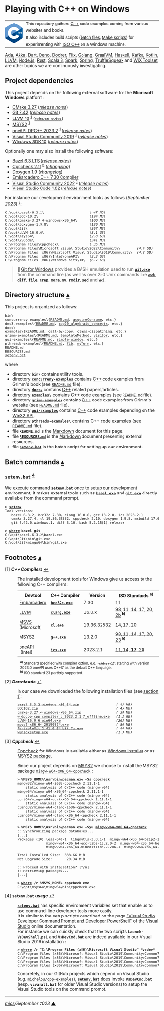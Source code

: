 # <span id="top">Playing with C++ on Windows</span>

<table style="font-family:Helvetica,Arial;line-height:1.6;">
  <tr>
  <td style="border:0;padding:0 10px 0 0;min-width:25%;"><a href="https://isocpp.org/" rel="external"><img src="docs/images/cpp_logo.png" width="100" alt="ISO C++ project"/></a></td>
  <td style="border:0;padding:0;vertical-align:text-top;">This repository gathers <a href="https://isocpp.org/" rel="external" title="ISO C++">C++</a> code examples coming from various websites and books.<br/>
  It also includes build scripts (<a href="https://en.wikibooks.org/wiki/Windows_Batch_Scripting" rel="external">batch files</a>, <a href="https://makefiletutorial.com/" rel="external">Make scripts</a>) for experimenting with <a href="https://isocpp.org/" rel="external">ISO C++</a> on a Windows machine.
  </td>
  </tr>
</table>

[Ada][ada_examples], [Akka][akka_examples], [Dart][dart_examples], [Deno][deno_examples], [Docker][docker_examples], [Flix][flix_examples], [Golang][golang_examples], [GraalVM][graalvm_examples], [Haskell][haskell_examples], [Kafka][kafka_examples], [Kotlin][kotlin_examples], [LLVM][llvm_examples], [Node.js][nodejs_examples], [Rust][rust_examples], [Scala 3][scala3_examples], [Spark][spark_examples], [Spring][spring_examples], [TruffleSqueak][trufflesqueak_examples] and [WiX Toolset][wix_examples] are other topics we are continuously investigating.

## <span id="proj_deps">Project dependencies</span>

This project depends on the following external software for the **Microsoft Windows** platform:

- [CMake 3.27][cmake_downloads] ([*release notes*][cmake_relnotes])
- [Git 2.42][git_releases] ([*release notes*][git_relnotes])
- [LLVM 16][llvm_downloads] <sup id="anchor_01">[1](#footnote_01)</sup> ([*release notes*][llvm_relnotes])
- [MSYS2][msys2_downloads] <sup id="anchor_01">[1](#footnote_01)</sup>
- [oneAPI DPC++ 2023.2][intel_dpc] <sup id="anchor_01">[1](#footnote_01)</sup> ([*release notes*][intel_dpc_relnotes])
- [Visual Studio Community 2019][vs2019_downloads] <sup id="anchor_01">[1](#footnote_01)</sup> ([*release notes*][vs2019_relnotes])
- [Windows SDK 10][winsdk_downloads] ([*release notes*][winsdk_relnotes])

Optionally one may also install the following software:

- [Bazel 6.3 LTS][bazel_downloads] ([*release notes*][bazel_relnotes])
- [Cppcheck 2.11][cppcheck_downloads] <sup id="anchor_03">[3](#footnote_03)</sup> ([*changelog*][cppcheck_changelog])
- [Doxygen 1.9][doxygen_downloads] ([*changelog*][doxygen_changelog])
- [Embarcadero C++ 7.30 Compiler][bcc_downloads]
- [Visual Studio Community 2022][vs2022_downloads] <sup id="anchor_01">[1](#footnote_01)</sup> ([*release notes*][vs2022_relnotes])
- [Visual Studio Code 1.82][vscode_downloads] ([*release notes*][vscode_relnotes])

For instance our development environment looks as follows (*September 2023*) <sup id="anchor_02">[2](#footnote_02)</sup>:

<pre style="font-size:80%;">
C:\opt\bazel-6.3.2\                      <i>( 47 MB)</i>
C:\opt\BCC-10.2\                         <i>(194 MB)</i>
C:\opt\cmake-3.27.4-windows-x86_64\      <i>(100 MB)</i>
C:\opt\doxygen-1.9.8\                    <i>(120 MB)</i>
C:\opt\Git\                              <i>(367 MB)</i>
C:\opt\LLVM-16.0.6\                      <i>(3.1 GB)</i>
C:\opt\msys64\                           <i>(2.8 GB)</i>
C:\opt\VSCode\                           <i>(341 MB)</i>
c:\Program Files\Cppcheck\               <i>( 35 MB)</i>
C:\Program Files\Microsoft Visual Studio\2022\Community\        <i>(4.4 GB)</i>
C:\Program Files (x86)\Microsoft Visual Studio\2019\Community\  <i>(4.2 GB)</i>
C:\Program Files (x86)\Intel\oneAPI\     <i>(3.3 GB)</i>
C:\Program Files (x86)\Windows Kits\10\  <i>(6.7 GB)</i>
</pre>

> **:mag_right:** [Git for Windows][git_releases] provides a BASH emulation used to run [**`git.exe`**][git_docs] from the command line (as well as over 250 Unix commands like [**`awk`**][man1_awk], [**`diff`**][man1_diff], [**`file`**][man1_file], [**`grep`**][man1_grep], [**`more`**][man1_more], [**`mv`**][man1_mv], [**`rmdir`**][man1_rmdir], [**`sed`**][man1_sed] and [**`wc`**][man1_wc]).

## <span id="structure">Directory structure</span> [**&#x25B4;**](#top)

This project is organized as follows:
<pre style="font-size:80%;">
bin\
concurrency-examples\{<a href="concurrency-examples/README.md">README.md</a>, <a href="concurrency-examples/acquireConsume/">acquireConsume</a>, etc.}
dmc3-examples\{<a href="dmc3-examples/README.md">README.md</a>, <a href="dmc3-examples/cpp20_algebraic_concepts">cpp20_algebraic_concepts</a>, etc.}
docs\
examples\{<a href="examples/README.md">README.md</a>, <a href="examples/call-by-copy/">call-by-copy</a>, <a href="examples/class-dispatching/">class-dispatching</a>, etc.}
grimm-examples\{<a href="grimm-examples/README.md">README.md</a>, <a href="grimm-examples/templateMethod/">templateMethod</a>, <a href="grimm-examples/visitor/">visitor</a>, etc.}
gui-examples\{<a href="gui-examples/README.md">README.md</a>, <a href="gui-examples/simple-window/">simple-window</a>, etc.}
pthreads-examples\{<a href="pthreads-examples/README.md">README.md</a>, <a href="pthreads-examples/fib/">fib</a>, <a href="pthreads-examples/myTurn/">myTurn</a>, etc.}
README.md
<a href="RESOURCES.md">RESOURCES.md</a>
<a href="setenv.bat">setenv.bat</a>
</pre>

where

- directory [**`bin\`**](bin/) contains utility tools.
- directory [**`concurreny-examples`**](concurrency-examples/) contains [C++][cpp_lang] code examples from Grimm's book (see [`README.md`](concurrency-examples/README.md) file).
- directory [**`docs\`**](docs/) contains [C++][cpp_lang] related papers/articles.
- directory [**`examples\`**](mastering-rust/) contains [C++][cpp_lang] code examples (see [`README.md`](examples/README.md) file).
- directory [**`grimm-examples`**](grimm-examples/) contains [C++][cpp_lang] code examples from Grimm's website (see [`README.md`](grimm-examples/README.md) file).
- directory [**`gui-examples`**](gui-examples/) contains [C++][cpp_lang] code examples depending on the [Win32 API][win32_api].
- directory [**`pthreads-examples\`**](pthreads-examples/) contains [C++][cpp_lang] code examples (see [`README.md`](pthreads-examples/README.md) file).
- file **`README.md`** is the [Markdown][github_markdown] document for this page.
- file [**`RESOURCES.md`**](RESOURCES.md) is the [Markdown][github_markdown] document presenting external resources.
- file [**`setenv.bat`**](setenv.bat) is the batch script for setting up our environment.

<!--
We also define a virtual drive **`R:`** in our working environment in order to reduce/hide the real path of our project directory (see article ["Windows command prompt limitation"][windows_limitation] from Microsoft Support).

> **:mag_right:** We use the Windows external command [**`subst`**][windows_subst] to create virtual drives; for instance:
>
> <pre style="font-size:80%;">
> <b>&gt; <a href="https://docs.microsoft.com/en-us/windows-server/administration/windows-commands/subst">subst</a> R: <a href="https://en.wikipedia.org/wiki/Environment_variable#Default_values">%USERPROFILE%</a>\workspace\rust-examples</b>
> </pre>
-->

## <span id="commands">Batch commands</span> [**&#x25B4;**](#top)

### **`setenv.bat`** <sup id="anchor_04">[4](#footnote_04)</sup>

We execute command [**`setenv.bat`**](setenv.bat) once to setup our development environment; it makes external tools such as [**`bazel.exe`**][bazel_cli] and [**`git.exe`**][git_cli] directly available from the command prompt.

<pre style="font-size:80%;">
<b>&gt; <a href="setenv.bat">setenv</a></b>
Tool versions:
   bazel 6.3.2, bcc32c 7.30, clang 16.0.6, gcc 13.2.0, icx 2023.2.1
   cmake 3.27.4, cl 19.36.32532, cppcheck 2.10, doxygen 1.9.8, msbuild 17.6.3.22601
   git 2.42.0.windows.1, diff 3.10, bash 5.2.15(1)-release

<b>&gt; <a href="https://docs.microsoft.com/en-us/windows-server/administration/windows-commands/where_1" rel="external">where</a> bazel git</b>
C:\opt\bazel-6.3.2\bazel.exe
C:\opt\Git\bin\git.exe
C:\opt\Git\mingw64\bin\git.exe
</pre>

## <span id="footnotes">Footnotes</span> [**&#x25B4;**](#top)

<span id="footnote_01">[1]</span> ***C++ Compilers*** [↩](#anchor_01)

<dl><dd>
The installed development tools for Windows give us access to the following C++ compilers:
</dd>
<dd>
<table>
<tr><th>Devtool</th><th>C++&nbsp;Compiler</th><th>Version</th><th>ISO Standards <sup><b>a)</b></sup></th></tr>
<tr><td><a href="https://www.embarcadero.com">Embarcadero</a></td><td><a href="https://www.embarcadero.com/free-tools/ccompiler"><code><b>bcc32c.exe</b></code></a></td><td>7.30</td><td>11</td></tr>
<tr><td><a href="https://llvm.org/">LLVM</a></td><td><a href="https://clang.llvm.org/docs/UsersManual.html#basic-usage"><code><b>clang.exe</b></code></a></td><td>16.0.x</td><td><a href="https://clang.llvm.org/cxx_status.html">98, 11, 14, 17, 20, 2b</a> <sup><b>b)</b></sup></td></tr>
<tr><td><a href="https://visualstudio.microsoft.com/">MSVS</a><br/>(Microsoft)</td><td><a href="https://docs.microsoft.com/en-us/cpp/build/reference/compiler-command-line-syntax"><code><b>cl.exe</b></code></a></td><td>19.36.32532</td><td><a href="https://docs.microsoft.com/en-us/cpp/build/reference/std-specify-language-standard-version">14, 17, 20</a></td></tr>
<tr><td><a href="https://www.msys2.org/">MSYS2</a></td><td><a href="https://man7.org/linux/man-pages/man1/g++.1.html"><code><b>g++.exe</b></code></a></td><td>13.2.0</td><td><a href="https://gcc.gnu.org/projects/cxx-status.html">98, 11, 14, 17, 20, 23</a> <sup><b>b)</b></sup></td></tr>
<tr><td><a href="https://www.intel.com/content/www/us/en/developer/articles/tool/oneapi-standalone-components.html" rel="external">oneAPI</a><br/>&nbsp;(Intel)</td><td><a href="https://www.intel.com/content/www/us/en/develop/documentation/oneapi-dpcpp-cpp-compiler-dev-guide-and-reference/top/compiler-setup/use-the-command-line/invoke-the-compiler.html"><code><b>icx.exe</b></code></td><td>2023.2.1</td><td><a href="https://www.intel.com/content/www/us/en/develop/documentation/cpp-compiler-developer-guide-and-reference/top/compiler-reference/compiler-options/compiler-option-details/language-options/std-qstd.html" rel="external">11, 14, <b>17</b>, 20</a></td></tr>
</table>
<div style="margin:0 0 0 10px;font-size:80%;">
<sup><b>a)</b></sup> Standard specified with compiler option, e.g. <code><b>-std=c++17</b></code>; starting with version 2023.0 oneAPI uses C++17 as the default C++ language.<br/>
<sup><b>b)</b></sup> ISO standard 23 <i>partially</i> supported.<br/>
</div>
</dd></dl>

<span id="footnote_02">[2]</span> ***Downloads*** [↩](#anchor_02)

<dl><dd>
In our case we downloaded the following installation files (see <a href="#proj_deps">section 1</a>):
</dd>
<dd>
<pre style="font-size:80%;">
<a href="https://github.com/bazelbuild/bazel/releases/tag/6.3.2">bazel-6.3.2-windows-x86_64.zip</a>                  <i>( 43 MB)</i>
<a href="" rel="external">BCC102.zip</a>                                      <i>( 45 MB)</i>
<a href="https://cmake.org/download/">cmake-3.27.4-windows-x86_64.zip</a>                 <i>( 38 MB)</i>
<a href="https://www.intel.com/content/www/us/en/developer/articles/tool/oneapi-standalone-components.html#dpcpp-cpp">w_dpcpp-cpp-compiler_p_2023.2.1.7_offline.exe</a>   <i>(1.2 GB)</i>
<a href="https://github.com/llvm/llvm-project/releases/tag/llvmorg-16.0.6">LLVM-16.0.6-win64.exe</a>                           <i>(263 MB)</i>
<a href="http://repo.msys2.org/distrib/x86_64/">msys2-x86_64-20190524.exe</a>                       <i>( 86 MB)</i>
<a href="https://git-scm.com/download/win">PortableGit-2.41.0-64-bit.7z.exe</a>                <i>( 46 MB)</i>
<a href="https://developer.microsoft.com/en-us/windows/downloads/windows-sdk/">winsdksetup.exe</a>                                 <i>(1.3 MB)</i>
</pre>
</dd></dl>

<span id="footnote_03">[3]</span> ***Cppcheck*** [↩](#anchor_03)

<dl><dd>
<a href="https://cppcheck.sourceforge.io" rel="external">Cppcheck</a> for Windows is available either as <a href="https://cppcheck.sourceforge.io/#download">Windows installer</a> or as <a href="https://packages.msys2.org/package/mingw-w64-x86_64-cppcheck" rel="external">MSYS2 package</a>.

Since our project depends on <a href="https://www.msys2.org/" rel="external">MSYS2</a> we choose to install the MSYS2 package <a href="https://packages.msys2.org/package/mingw-w64-x86_64-cppcheck"><code>mingw-w64-x86_64-cppcheck</code></a> :
<pre style="font-size:80%;">
<b>&gt; %MSYS_HOME%\usr\bin\<a href="https://archlinux.org/pacman/" rel="external">pacman.exe</a> -Ss cppcheck</b>
mingw32/mingw-w64-i686-cppcheck 2.11.1-1
    static analysis of C/C++ code (mingw-w64)
mingw64/mingw-w64-x86_64-cppcheck 2.11.1-1
    static analysis of C/C++ code (mingw-w64)
ucrt64/mingw-w64-ucrt-x86_64-cppcheck 2.11.1-1
    static analysis of C/C++ code (mingw-w64)
clang32/mingw-w64-clang-i686-cppcheck 2.11.1-1
    static analysis of C/C++ code (mingw-w64)
clang64/mingw-w64-clang-x86_64-cppcheck 2.11.1-1
    static analysis of C/C++ code (mingw-w64)
&nbsp;
<b>&gt; %MSYS_HOME%\usr\bin\pacman.exe -Syu <a href="https://packages.msys2.org/package/mingw-w64-x86_64-cppcheck" rel="external">mingw-w64-x86_64-cppcheck</a></b>
:: Synchronizing package databases...
[...]
Packages (10) less-643-1  libgnutls-3.8.1-1  mingw-w64-x86_64-bzip2-1.0.8-2  mingw-w64-x86_64-gcc-13.2.0-2  mingw-w64-x86_64-gcc-ada-13.2.0-2
              mingw-w64-x86_64-gcc-libs-13.2.0-2  mingw-w64-x86_64-headers-git-11.0.0.r107.gd367cc9d7-2  mingw-w64-x86_64-pcre-8.45-1
              mingw-w64-x86_64-wineditline-2.206-1  mingw-w64-x86_64-cppcheck-2.11.1-1

Total Installed Size:  388.66 MiB
Net Upgrade Size:       20.34 MiB

:: Proceed with installation? [Y/n]
:: Retrieving packages...
[...]
&nbsp;
<b>&gt; <a href="https://learn.microsoft.com/en-us/windows-server/administration/windows-commands/where" rel="external">where</a> /r %MSYS_HOME% cppcheck.exe</b>
C:\opt\msys64\mingw64\bin\cppcheck.exe
</pre>
</dd></dl>

<span id="footnote_04">[4]</span> **`setenv.bat` *usage*** [↩](#anchor_04)

<dl><dd>
<a href=./setenv.bat><code><b>setenv.bat</b></code></a> has specific environment variables set that enable us to use command-line developer tools more easily.
</dd>
<dd>It is similar to the setup scripts described on the page <a href="https://learn.microsoft.com/en-us/visualstudio/ide/reference/command-prompt-powershell" rel="external">"Visual Studio Developer Command Prompt and Developer PowerShell"</a> of the <a href="https://learn.microsoft.com/en-us/visualstudio/windows" rel="external">Visual Studio</a> online documentation.
</dd>
<dd>
For instance we can quickly check that the two scripts <code><b>Launch-VsDevShell.ps1</b></code> and <code><b>VsDevCmd.bat</b></code> are indeed available in our Visual Studio 2019 installation :
<pre style="font-size:80%;">
<b>&gt; <a href="https://learn.microsoft.com/en-us/windows-server/administration/windows-commands/where" rel="external">where</a> /r "C:\Program Files (x86)\Microsoft Visual Studio" *vsdev*</b>
C:\Program Files (x86)\Microsoft Visual Studio\2019\Community\Common7\Tools\Launch-VsDevShell.ps1
C:\Program Files (x86)\Microsoft Visual Studio\2019\Community\Common7\Tools\VsDevCmd.bat
C:\Program Files (x86)\Microsoft Visual Studio\2019\Community\Common7\Tools\vsdevcmd\core\vsdevcmd_end.bat
C:\Program Files (x86)\Microsoft Visual Studio\2019\Community\Common7\Tools\vsdevcmd\core\vsdevcmd_start.bat
</pre>
</dd>
<dd>
Concretely, in our GitHub projects which depend on Visual Studio (e.g. <a href="https://github.com/michelou/cpp-examples"><code>michelou/cpp-examples</code></a>), <a href=./setenv.bat><code><b>setenv.bat</b></code></a> does invoke <code><b>VsDevCmd.bat</b></code> (resp. <code><b>vcvarall.bat</b></code> for older Visual Studio versions) to setup the Visual Studio tools on the command prompt. 
</dd></dl>

***

*[mics](https://lampwww.epfl.ch/~michelou/)/September 2023* [**&#9650;**](#top)
<span id="bottom">&nbsp;</span>

<!-- link refs -->

[ada_examples]: https://github.com/michelou/ada-examples
[akka_examples]: https://github.com/michelou/akka-examples
[bazel_cli]: https://docs.bazel.build/versions/master/command-line-reference.html
[bazel_downloads]: https://github.com/bazelbuild/bazel/releases/tag/6.3.2
[bazel_relnotes]: https://github.com/bazelbuild/bazel/releases/tag/6.3.2
<!--
6.3.2 -> https://github.com/bazelbuild/bazel/blob/master/CHANGELOG.md#release-632-2023-08-08
6.3.0 -> https://github.com/bazelbuild/bazel/blob/master/CHANGELOG.md#release-630-2023-07-24
6.2.1 -> https://github.com/bazelbuild/bazel/blob/master/CHANGELOG.md#release-621-2023-06-02
6.2.0 -> https://github.com/bazelbuild/bazel/blob/master/CHANGELOG.md#release-620-2023-05-09
-->
[bcc_downloads]: https://www.embarcadero.com/free-tools/ccompiler
[clang_cli]: https://clang.llvm.org/docs/ClangCommandLineReference.html
[cmake_cli]: https://cmake.org/cmake/help/latest/manual/cmake.1.html
[cmake_downloads]: https://cmake.org/download/
[cmake_relnotes]: https://cmake.org/cmake/help/v3.27/release/3.27.html
[cpp_lang]: https://isocpp.org/
[cppcheck_changelog]: https://github.com/danmar/cppcheck/releases
[cppcheck_downloads]: http://cppcheck.sourceforge.net/#download
[dart_examples]: https://github.com/michelou/dart-examples
[deno_examples]: https://github.com/michelou/deno-examples
[docker_examples]: https://github.com/michelou/docker-examples
[doxygen_changelog]: https://www.doxygen.nl/manual/changelog.html
[doxygen_downloads]: https://www.doxygen.nl/download.html#srcbin
[flix_examples]: https://github.com/michelou/flix-examples
[git_cli]: https://git-scm.com/docs/git
[git_docs]: https://git-scm.com/docs/git
[git_releases]: https://git-scm.com/download/win
[git_relnotes]: https://raw.githubusercontent.com/git/git/master/Documentation/RelNotes/2.41.0.txt
[github_markdown]: https://github.github.com/gfm/
[golang_examples]: https://github.com/michelou/golang-examples
[graalvm_examples]: https://github.com/michelou/graalvm-examples
[haskell_examples]: https://github.com/michelou/haskell-examples
[intel_dpc]: https://www.intel.com/content/www/us/en/developer/articles/tool/oneapi-standalone-components.html#dpcpp-cpp
[intel_dpc_relnotes]: https://www.intel.com/content/www/us/en/developer/articles/release-notes/intel-oneapi-dpc-c-compiler-release-notes.html
[kafka_examples]: https://github.com/michelou/kafka-examples
[kotlin_examples]: https://github.com/michelou/kotlin-examples
[llvm_downloads]: https://github.com/llvm/llvm-project/releases/tag/llvmorg-16.0.6
[llvm_examples]: https://github.com/michelou/llvm-examples
[llvm_relnotes]: https://releases.llvm.org/16.0.0/docs/ReleaseNotes.html
[man1_awk]: https://www.linux.org/docs/man1/awk.html
[man1_diff]: https://www.linux.org/docs/man1/diff.html
[man1_file]: https://www.linux.org/docs/man1/file.html
[man1_grep]: https://www.linux.org/docs/man1/grep.html
[man1_more]: https://www.linux.org/docs/man1/more.html
[man1_mv]: https://www.linux.org/docs/man1/mv.html
[man1_rmdir]: https://www.linux.org/docs/man1/rmdir.html
[man1_sed]: https://www.linux.org/docs/man1/sed.html
[man1_wc]: https://www.linux.org/docs/man1/wc.html
[msys2_downloads]: http://repo.msys2.org/distrib/x86_64/
[nodejs_examples]: https://github.com/michelou/nodejs-examples
[rust_examples]: https://github.com/michelou/rust-examples
[scala3_examples]: https://github.com/michelou/dotty-examples
[spark_examples]: https://github.com/michelou/spark-examples
[spring_examples]: https://github.com/michelou/spring-examples
[trufflesqueak_examples]: https://github.com/michelou/trufflesqueak-examples
[vs2019_downloads]: https://visualstudio.microsoft.com/en/downloads/
[vs2019_relnotes]: https://docs.microsoft.com/en-us/visualstudio/releases/2019/release-notes
[vs2022_downloads]: https://visualstudio.microsoft.com/en/downloads/
[vs2022_relnotes]: https://docs.microsoft.com/en-us/visualstudio/releases/2022/release-notes
[vscode_downloads]: https://code.visualstudio.com/#alt-downloads
[vscode_relnotes]: https://code.visualstudio.com/updates/
[win32_api]: https://learn.microsoft.com/en-us/windows/win32/api/
[winsdk_downloads]: https://developer.microsoft.com/en-us/windows/downloads/windows-sdk/
[winsdk_relnotes]: https://developer.microsoft.com/en-us/windows/downloads/windows-sdk/#relnote
[wix_examples]: https://github.com/michelou/wix-examples
